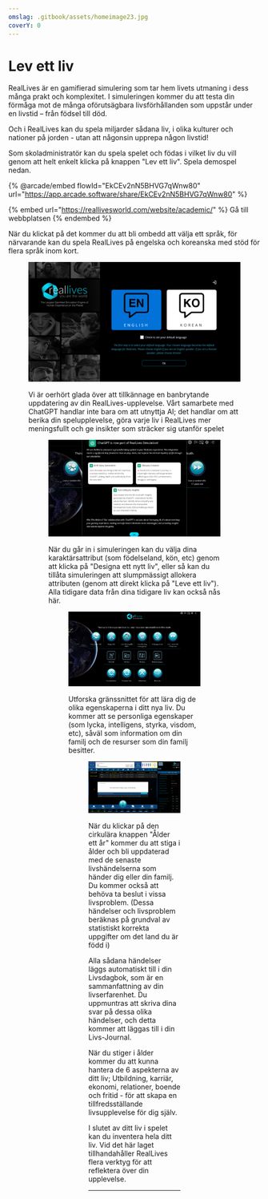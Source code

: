 ```yaml
---
omslag: .gitbook/assets/homeimage23.jpg
coverY: 0
---
```


# Lev ett liv

RealLives är en gamifierad simulering som tar hem livets utmaning i dess många prakt och komplexitet. I simuleringen kommer du att testa din förmåga mot de många oförutsägbara livsförhållanden som uppstår under en livstid – från födsel till död.

Och i RealLives kan du spela miljarder sådana liv, i olika kulturer och nationer på jorden - utan att någonsin upprepa någon livstid!

Som skoladministratör kan du spela spelet och födas i vilket liv du vill genom att helt enkelt klicka på knappen "Lev ett liv". Spela demospel nedan.

{% @arcade/embed flowId="EkCEv2nN5BHVG7qWnw80" url="https://app.arcade.software/share/EkCEv2nN5BHVG7qWnw80" %}

{% embed url="https://reallivesworld.com/website/academic/" %}
Gå till webbplatsen
{% endembed %}

När du klickat på det kommer du att bli ombedd att välja ett språk, för närvarande kan du spela RealLives på engelska och koreanska med stöd för flera språk inom kort.

<figure><img src=".gitbook/assets/Screenshot 2024-03-11 132854.png" alt=""><figcaption></figcaption></figur>

Vi är oerhört glada över att tillkännage en banbrytande uppdatering av din RealLives-upplevelse. Vårt samarbete med ChatGPT handlar inte bara om att utnyttja AI; det handlar om att berika din spelupplevelse, göra varje liv i RealLives mer meningsfullt och ge insikter som sträcker sig utanför spelet

<figure><img src=".gitbook/assets/Screenshot 2024-03-11 132903.png" alt=""><figcaption></figcaption></figur>

När du går in i simuleringen kan du välja dina karaktärsattribut (som födelseland, kön, etc) genom att klicka på "Designa ett nytt liv", eller så kan du tillåta simuleringen att slumpmässigt allokera attributen (genom att direkt klicka på "Leve ett liv"). Alla tidigare data från dina tidigare liv kan också nås här.

<figure><img src=".gitbook/assets/Screenshot 2024-03-11 132923.png" alt=""><figcaption></figcaption></figur>

Utforska gränssnittet för att lära dig de olika egenskaperna i ditt nya liv. Du kommer att se personliga egenskaper (som lycka, intelligens, styrka, visdom, etc), såväl som information om din familj och de resurser som din familj besitter.

<figure><img src=".gitbook/assets/Screenshot 2024-03-11 133915.png" alt=""><figcaption></figcaption></figur>

När du klickar på den cirkulära knappen "Ålder ett år" kommer du att stiga i ålder och bli uppdaterad med de senaste livshändelserna som händer dig eller din familj. Du kommer också att behöva ta beslut i vissa livsproblem. (Dessa händelser och livsproblem beräknas på grundval av statistiskt korrekta uppgifter om det land du är född i)

Alla sådana händelser läggs automatiskt till i din Livsdagbok, som är en sammanfattning av din livserfarenhet. Du uppmuntras att skriva dina svar på dessa olika händelser, och detta kommer att läggas till i din Livs-Journal.

När du stiger i ålder kommer du att kunna hantera de 6 aspekterna av ditt liv; Utbildning, karriär, ekonomi, relationer, boende och fritid - för att skapa en tillfredsställande livsupplevelse för dig själv.

I slutet av ditt liv i spelet kan du inventera hela ditt liv. Vid det här laget tillhandahåller RealLives flera verktyg för att reflektera över din upplevelse.

***
